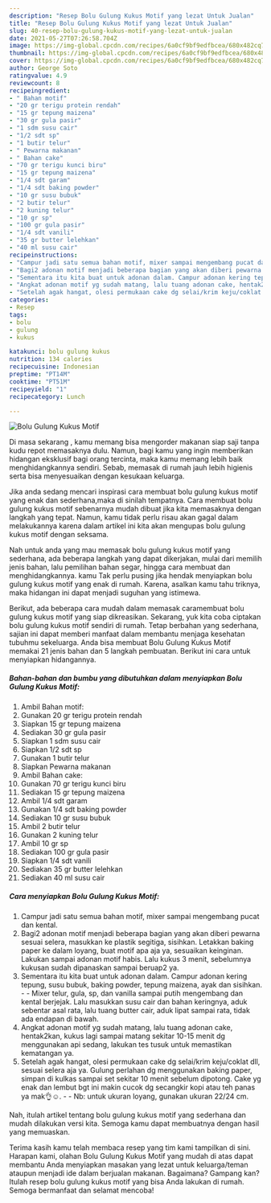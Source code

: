 ```yaml
---
description: "Resep Bolu Gulung Kukus Motif yang lezat Untuk Jualan"
title: "Resep Bolu Gulung Kukus Motif yang lezat Untuk Jualan"
slug: 40-resep-bolu-gulung-kukus-motif-yang-lezat-untuk-jualan
date: 2021-05-27T07:26:58.704Z
image: https://img-global.cpcdn.com/recipes/6a0cf9bf9edfbcea/680x482cq70/bolu-gulung-kukus-motif-foto-resep-utama.jpg
thumbnail: https://img-global.cpcdn.com/recipes/6a0cf9bf9edfbcea/680x482cq70/bolu-gulung-kukus-motif-foto-resep-utama.jpg
cover: https://img-global.cpcdn.com/recipes/6a0cf9bf9edfbcea/680x482cq70/bolu-gulung-kukus-motif-foto-resep-utama.jpg
author: George Soto
ratingvalue: 4.9
reviewcount: 8
recipeingredient:
- " Bahan motif"
- "20 gr terigu protein rendah"
- "15 gr tepung maizena"
- "30 gr gula pasir"
- "1 sdm susu cair"
- "1/2 sdt sp"
- "1 butir telur"
- " Pewarna makanan"
- " Bahan cake"
- "70 gr terigu kunci biru"
- "15 gr tepung maizena"
- "1/4 sdt garam"
- "1/4 sdt baking powder"
- "10 gr susu bubuk"
- "2 butir telur"
- "2 kuning telur"
- "10 gr sp"
- "100 gr gula pasir"
- "1/4 sdt vanili"
- "35 gr butter lelehkan"
- "40 ml susu cair"
recipeinstructions:
- "Campur jadi satu semua bahan motif, mixer sampai mengembang pucat dan kental."
- "Bagi2 adonan motif menjadi beberapa bagian yang akan diberi pewarna sesuai selera, masukkan ke plastik segitiga, sisihkan. Letakkan baking paper ke dalam loyang, buat motif apa aja ya, sesuaikan keinginan. Lakukan sampai adonan motif habis. Lalu kukus 3 menit, sebelumnya kukusan sudah dipanaskan sampai beruap2 ya."
- "Sementara itu kita buat untuk adonan dalam. Campur adonan kering tepung, susu bubuk, baking powder, tepung maizena, ayak dan sisihkan.  Mixer telur, gula, sp, dan vanilla sampai putih mengembang dan kental berjejak. Lalu masukkan susu cair dan bahan keringnya, aduk sebentar asal rata, lalu tuang butter cair, aduk lipat sampai rata, tidak ada endapan di bawah."
- "Angkat adonan motif yg sudah matang, lalu tuang adonan cake, hentak2kan, kukus lagi sampai matang sekitar 10-15 menit dg menggunakan api sedang, lakukan tes tusuk untuk memastikan kematangan ya."
- "Setelah agak hangat, olesi permukaan cake dg selai/krim keju/coklat dll, sesuai selera aja ya. Gulung perlahan dg menggunakan baking paper, simpan di kulkas sampai set sekitar 10 menit sebelum dipotong. Cake yg enak dan lembut bgt ini makin cucok dg secangkir kopi atau teh panas ya mak👌☺.  Nb: untuk ukuran loyang, gunakan ukuran 22/24 cm."
categories:
- Resep
tags:
- bolu
- gulung
- kukus

katakunci: bolu gulung kukus 
nutrition: 134 calories
recipecuisine: Indonesian
preptime: "PT14M"
cooktime: "PT51M"
recipeyield: "1"
recipecategory: Lunch

---
```



![Bolu Gulung Kukus Motif](https://img-global.cpcdn.com/recipes/6a0cf9bf9edfbcea/680x482cq70/bolu-gulung-kukus-motif-foto-resep-utama.jpg)

Di masa  sekarang , kamu memang bisa mengorder makanan siap saji tanpa kudu repot memasaknya dulu. Namun, bagi kamu yang ingin memberikan hidangan eksklusif bagi orang tercinta, maka kamu memang lebih baik menghidangkannya sendiri. Sebab, memasak di rumah jauh lebih higienis serta bisa menyesuaikan dengan kesukaan keluarga.

Jika anda sedang mencari inspirasi cara membuat bolu gulung kukus motif yang enak dan sederhana,maka di sinilah tempatnya. Cara membuat bolu gulung kukus motif  sebenarnya mudah dibuat jika kita memasaknya dengan langkah yang tepat. Namun, kamu tidak perlu risau akan gagal dalam melakukannya 
karena dalam artikel ini kita akan mengupas bolu gulung kukus motif dengan seksama.  



Nah untuk anda yang mau memasak bolu gulung kukus motif yang sederhana, ada beberapa langkah yang dapat dikerjakan, mulai dari memilih jenis bahan, lalu pemilihan bahan segar, hingga cara membuat dan menghidangkannya. kamu Tak perlu pusing jika hendak menyiapkan bolu gulung kukus motif yang enak di rumah. Karena, asalkan kamu  tahu triknya, maka hidangan ini dapat menjadi suguhan yang istimewa.

Berikut, ada beberapa cara mudah dalam memasak caramembuat bolu gulung kukus motif yang siap dikreasikan. Sekarang, yuk kita coba ciptakan bolu gulung kukus motif sendiri di rumah. Tetap berbahan yang sederhana, sajian ini dapat memberi manfaat dalam membantu menjaga kesehatan tubuhmu sekeluarga. Anda bisa membuat Bolu Gulung Kukus Motif memakai 21 jenis bahan dan 5 langkah pembuatan. Berikut ini cara untuk menyiapkan hidangannya.

<!--inarticleads1-->

##### Bahan-bahan dan bumbu yang dibutuhkan dalam menyiapkan Bolu Gulung Kukus Motif:

1. Ambil  Bahan motif:
1. Gunakan 20 gr terigu protein rendah
1. Siapkan 15 gr tepung maizena
1. Sediakan 30 gr gula pasir
1. Siapkan 1 sdm susu cair
1. Siapkan 1/2 sdt sp
1. Gunakan 1 butir telur
1. Siapkan  Pewarna makanan
1. Ambil  Bahan cake:
1. Gunakan 70 gr terigu kunci biru
1. Sediakan 15 gr tepung maizena
1. Ambil 1/4 sdt garam
1. Gunakan 1/4 sdt baking powder
1. Sediakan 10 gr susu bubuk
1. Ambil 2 butir telur
1. Gunakan 2 kuning telur
1. Ambil 10 gr sp
1. Sediakan 100 gr gula pasir
1. Siapkan 1/4 sdt vanili
1. Sediakan 35 gr butter lelehkan
1. Sediakan 40 ml susu cair




<!--inarticleads2-->

##### Cara menyiapkan Bolu Gulung Kukus Motif:

1. Campur jadi satu semua bahan motif, mixer sampai mengembang pucat dan kental.
1. Bagi2 adonan motif menjadi beberapa bagian yang akan diberi pewarna sesuai selera, masukkan ke plastik segitiga, sisihkan. Letakkan baking paper ke dalam loyang, buat motif apa aja ya, sesuaikan keinginan. Lakukan sampai adonan motif habis. Lalu kukus 3 menit, sebelumnya kukusan sudah dipanaskan sampai beruap2 ya.
1. Sementara itu kita buat untuk adonan dalam. Campur adonan kering tepung, susu bubuk, baking powder, tepung maizena, ayak dan sisihkan. -  - Mixer telur, gula, sp, dan vanilla sampai putih mengembang dan kental berjejak. Lalu masukkan susu cair dan bahan keringnya, aduk sebentar asal rata, lalu tuang butter cair, aduk lipat sampai rata, tidak ada endapan di bawah.
1. Angkat adonan motif yg sudah matang, lalu tuang adonan cake, hentak2kan, kukus lagi sampai matang sekitar 10-15 menit dg menggunakan api sedang, lakukan tes tusuk untuk memastikan kematangan ya.
1. Setelah agak hangat, olesi permukaan cake dg selai/krim keju/coklat dll, sesuai selera aja ya. Gulung perlahan dg menggunakan baking paper, simpan di kulkas sampai set sekitar 10 menit sebelum dipotong. Cake yg enak dan lembut bgt ini makin cucok dg secangkir kopi atau teh panas ya mak👌☺. -  - Nb: untuk ukuran loyang, gunakan ukuran 22/24 cm.




Nah, itulah artikel tentang  bolu gulung kukus motif  yang sederhana dan mudah dilakukan versi kita. Semoga kamu dapat membuatnya dengan hasil yang memuaskan. 

Terima kasih kamu telah membaca resep yang tim kami tampilkan di sini. Harapan kami, olahan  Bolu Gulung Kukus Motif yang mudah di atas dapat membantu Anda menyiapkan masakan yang lezat untuk keluarga/teman ataupun menjadi ide dalam berjualan makanan. Bagaimana? Gampang kan? Itulah resep bolu gulung kukus motif yang bisa Anda lakukan di rumah. Semoga bermanfaat dan selamat mencoba!

